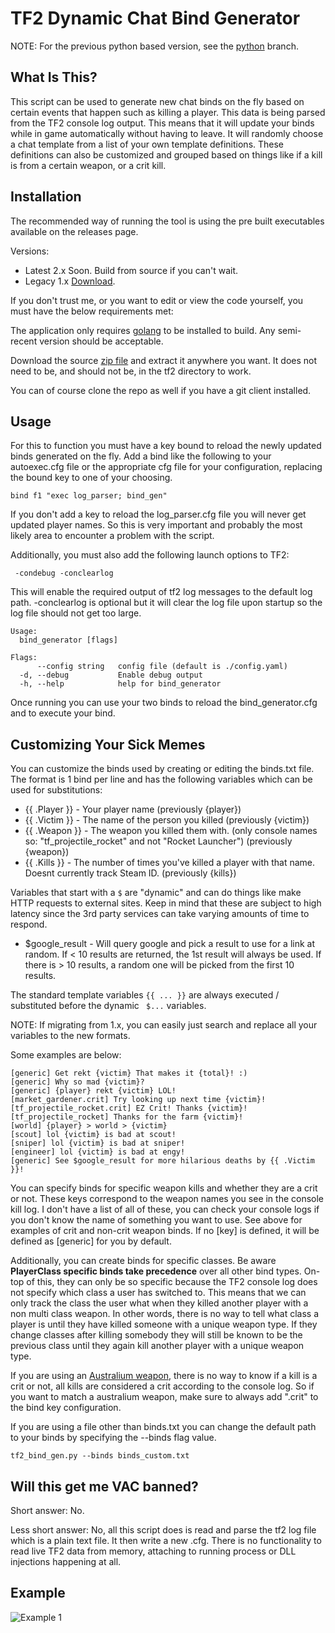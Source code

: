 TF2 Dynamic Chat Bind Generator
===============================

NOTE: For the previous python based version, see the [python](https://github.com/leighmacdonald/tf2_bind_gen/tree/python) branch.

What Is This?
-------------

This script can be used to generate new chat binds on the fly based on certain events that happen such as
killing a player. This data is being parsed from the TF2 console log output. This means that it will update your
binds while in game automatically without having to leave. It will randomly choose a chat template from a
list of your own template definitions. These definitions can also be customized and grouped based on things
like if a kill is from a certain weapon, or a crit kill.


Installation
------------

The recommended way of running the tool is using the pre built executables available on the releases page.

Versions:

- Latest 2.x Soon. Build from source if you can't wait.
- Legacy 1.x [Download](https://github.com/leighmacdonald/tf2_bind_gen/releases/download/v1.6/tf2_bind_gen-v1.6.zip).

If you don't trust me, or you want to edit or view the code yourself, you must have the below requirements met:

The application only requires [golang](https://golang.org/dl/) to be installed to build. Any semi-recent version should
be acceptable.

Download the source [zip file](https://github.com/leighmacdonald/tf2_bind_gen/archive/master.zip) and extract it anywhere you want. It 
does not need to be, and should not be, in the tf2 directory to work.

You can of course clone the repo as well if you have a git client installed.

Usage
-----

For this to function you must have a key bound to reload the newly updated
binds generated on the fly. Add a bind like the following to your autoexec.cfg file or the appropriate cfg 
file for your configuration, replacing the bound key to one of your choosing.

    bind f1 "exec log_parser; bind_gen"
    
If you don't add a key to reload the log_parser.cfg file you will never get updated player names. So this is 
very important and probably the most likely area to encounter a problem with the script.

Additionally, you must also add the following launch options to TF2:

     -condebug -conclearlog
     
This will enable the required output of tf2 log messages to the default log path. -conclearlog is optional but
it will clear the log file upon startup so the log file should not get too large.

    Usage:
      bind_generator [flags]
    
    Flags:
          --config string   config file (default is ./config.yaml)
      -d, --debug           Enable debug output
      -h, --help            help for bind_generator
    
Once running you can use your two binds to reload the bind_generator.cfg and to execute your bind.

Customizing Your Sick Memes
---------------------------

You can customize the binds used by creating or editing the binds.txt file. The format is 1 bind per line and 
has the following variables which can be used for substitutions: 
 
- {{ .Player }} - Your player name  (previously {player})
- {{ .Victim }} - The name of the person you killed (previously {victim})
- {{ .Weapon }} - The weapon you killed them with. (only console names so: "tf_projectile_rocket" and not "Rocket Launcher") (previously {weapon})
- {{ .Kills }} - The number of times you've killed a player with that name. Doesnt currently track Steam ID. (previously {kills})

Variables that start with a `$` are "dynamic" and can do things like make HTTP requests to external sites. Keep in mind that these 
are subject to high latency since the 3rd party services can take varying amounts of time to respond.

- $google_result - Will query google and pick a result to use for a link at random. If < 10 results are returned, the 1st result will always be used.
If there is > 10 results, a random one will be picked from the first 10 results.  

The standard template variables `{{ ... }}` are always executed / substituted before the dynamic ` $...` variables. 

NOTE: If migrating from 1.x, you can easily just search and replace all your variables to the new formats.

Some examples are below:

    [generic] Get rekt {victim} That makes it {total}! :)
    [generic] Why so mad {victim}?
    [generic] {player} rekt {victim} LOL!
    [market_gardener.crit] Try looking up next time {victim}!
    [tf_projectile_rocket.crit] EZ Crit! Thanks {victim}!
    [tf_projectile_rocket] Thanks for the farm {victim}!
    [world] {player} > world > {victim}
    [scout] lol {victim} is bad at scout!
    [sniper] lol {victim} is bad at sniper!
    [engineer] lol {victim} is bad at engy!
    [generic] See $google_result for more hilarious deaths by {{ .Victim }}!

You can specify binds for specific weapon kills and whether they are a crit or not. These keys correspond to the 
weapon names you see in the console kill log. I don't have a list of all of these, you can check your console logs if 
you don't know the name of something you want to use. See above for examples of crit and non-crit weapon binds. If no
[key] is defined, it will be defined as [generic] for you by default.

Additionally, you can create binds for specific classes. Be aware **PlayerClass specific binds take precedence** over all
other bind types. On-top of this, they can only be so specific because the TF2 console log does not specify which class
a user has switched to. This means that we can only track the class the user what when they killed another player with
a non multi class weapon. In other words, there is no way to tell what class a player is until they have killed someone
with a unique weapon type. If they change classes after killing somebody they will still be known to be the previous class
until they again kill another player with a unique weapon type.

If you are using an [Australium weapon](https://wiki.teamfortress.com/wiki/Australium), there is no way to know if a 
kill is a crit or not, all kills are considered a crit according to the console log. So if you want to match a australium
weapon, make sure to always add ".crit" to the bind key configuration.

If you are using a file other than binds.txt you can change the default path to your binds by specifying the --binds 
flag value.
 
    tf2_bind_gen.py --binds binds_custom.txt

Will this get me VAC banned?
----------------------------

Short answer: No. 

Less short answer: No, all this script does is read and parse the tf2 log file which is a plain text file. 
It then write a new .cfg. There is no functionality to read live TF2 data from memory, attaching to 
running process or DLL injections happening at all. 

Example
-------

![Example 1](https://raw.githubusercontent.com/leighmacdonald/tf2_bind_gen/master/example/screen_1.jpg)
